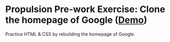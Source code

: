 # Propulsion Pre-work Exercise: Clone the homepage of Google ([Demo](https://andreas-schoch.github.io/exercise-google-clone/))

Practice HTML & CSS by rebuilding the homepage of Google.
